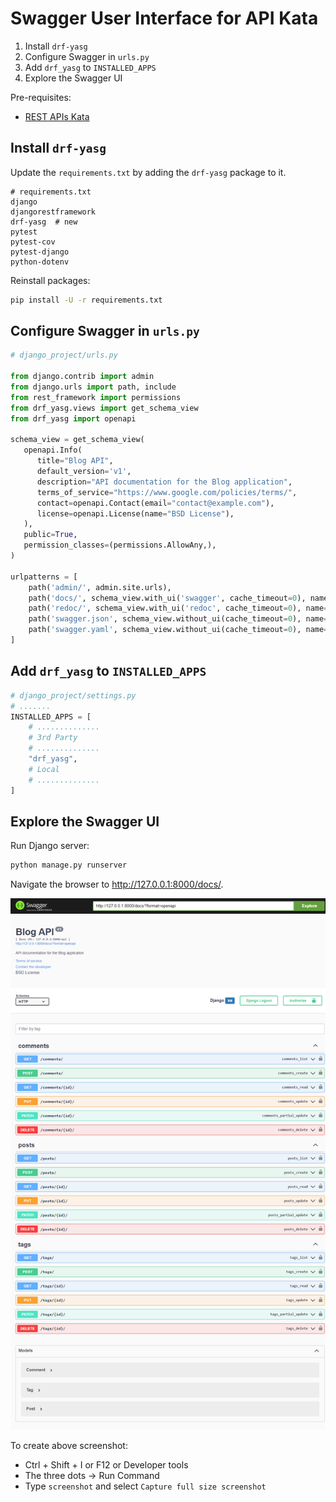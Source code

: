 # Swagger User Interface for API Kata


1. Install `drf-yasg`
2. Configure Swagger in `urls.py`
3. Add `drf_yasg` to `INSTALLED_APPS`
4. Explore the Swagger UI

Pre-requisites:

* [REST APIs Kata](kata-rest-apis.md)


## Install `drf-yasg`

Update the `requirements.txt` by adding the `drf-yasg` package to it.


```
# requirements.txt
django
djangorestframework
drf-yasg  # new
pytest
pytest-cov
pytest-django
python-dotenv
```

Reinstall packages:

```bash
pip install -U -r requirements.txt
```

## Configure Swagger in `urls.py`

```python
# django_project/urls.py

from django.contrib import admin
from django.urls import path, include
from rest_framework import permissions
from drf_yasg.views import get_schema_view
from drf_yasg import openapi

schema_view = get_schema_view(
   openapi.Info(
      title="Blog API",
      default_version='v1',
      description="API documentation for the Blog application",
      terms_of_service="https://www.google.com/policies/terms/",
      contact=openapi.Contact(email="contact@example.com"),
      license=openapi.License(name="BSD License"),
   ),
   public=True,
   permission_classes=(permissions.AllowAny,),
)

urlpatterns = [
    path('admin/', admin.site.urls),
    path('docs/', schema_view.with_ui('swagger', cache_timeout=0), name='docs'),
    path('redoc/', schema_view.with_ui('redoc', cache_timeout=0), name='schema-redoc'),
    path('swagger.json', schema_view.without_ui(cache_timeout=0), name='schema-json'),
    path('swagger.yaml', schema_view.without_ui(cache_timeout=0), name='schema-yaml'),
]
```

## Add `drf_yasg` to `INSTALLED_APPS`

```python
# django_project/settings.py
# .......
INSTALLED_APPS = [
    # ..............
    # 3rd Party
    # ..............
    "drf_yasg",
    # Local
    # ..............
]
```

## Explore the Swagger UI

Run Django server:

```bash
python manage.py runserver
```

Navigate the  browser to http://127.0.0.1:8000/docs/.

![](swagger-ui-for-blog-api.png)

To create above screenshot:

* Ctrl + Shift + I or F12 or Developer tools
* The three dots -> Run Command
* Type `screenshot` and select `Capture full size screenshot`
